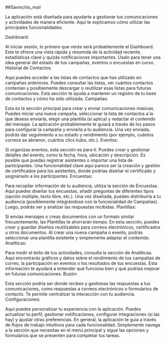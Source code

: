 ##Savinchis_mail

La aplicación está diseñada para ayudarte a gestionar tus comunicaciones y actividades de manera eficiente. Aquí te explicamos cómo utilizar las principales funcionalidades:

Dashboard:

Al iniciar sesión, lo primero que verás será probablemente el Dashboard.
Este te ofrece una vista rápida y resumida de la actividad reciente, estadísticas clave y quizás notificaciones importantes.
Úsalo para tener una idea general del estado de tus campañas, eventos o encuestas en curso.
Historial de Contactos:

Aquí puedes acceder a las listas de contactos que has utilizado en campañas anteriores.
Puedes consultar las listas, ver cuántos contactos contenían y posiblemente descargar o reutilizar esas listas para futuras comunicaciones.
Esta sección te ayuda a mantener un registro de tu base de contactos y cómo ha sido utilizada.
Campañas:

Esta es la sección principal para crear y enviar comunicaciones masivas.
Puedes iniciar una nueva campaña, seleccionar la lista de contactos a la que deseas enviarla, elegir una plantilla (si aplica) y redactar el contenido del mensaje.
La aplicación probablemente te guiará a través de los pasos para configurar la campaña y enviarla a tu audiencia.
Una vez enviada, podrás dar seguimiento a su estado y rendimiento (por ejemplo, cuántos correos se abrieron, cuántos clics hubo, etc.).
Eventos:

Si organizas eventos, esta sección es para ti.
Puedes crear y gestionar detalles del evento, como la fecha, hora, ubicación y descripción.
Es posible que puedas registrar asistentes o importar una lista de participantes.
Una funcionalidad clave aquí parece ser la creación y gestión de certificados para los asistentes, donde podrías diseñar el certificado y asignárselo a los participantes.
Encuestas:

Para recopilar información de tu audiencia, utiliza la sección de Encuestas.
Aquí puedes diseñar tus encuestas, añadir preguntas de diferentes tipos (opción múltiple, texto libre, etc.).
Una vez diseñada, puedes distribuirla a tu audiencia (posiblemente integrándose con la funcionalidad de Campañas).
Luego, podrás ver y analizar las respuestas recibidas.
Plantillas:

Si envías mensajes o creas documentos con un formato similar frecuentemente, las Plantillas te ahorrarán tiempo.
En esta sección, puedes crear y guardar diseños reutilizables para correos electrónicos, certificados u otros documentos.
Al crear una nueva campaña o evento, podrás seleccionar una plantilla existente y simplemente adaptar el contenido.
Analíticas:

Para medir el éxito de tus actividades, consulta la sección de Analíticas.
Aquí encontrarás gráficos y datos sobre el rendimiento de tus campañas de correo, la participación en eventos o los resultados de tus encuestas.
Esta información te ayudará a entender qué funciona bien y qué podrías mejorar en futuras comunicaciones.
Buzón:

Esta sección podría ser donde recibes y gestionas las respuestas a tus comunicaciones, como respuestas a correos electrónicos o formularios de contacto.
Te permite centralizar la interacción con tu audiencia.
Configuraciones:

Aquí puedes personalizar tu experiencia con la aplicación.
Puedes actualizar tu perfil, gestionar notificaciones, configurar integraciones (si las hay) y ajustar otras preferencias.
En general, la aplicación te guía a través de flujos de trabajo intuitivos para cada funcionalidad. Simplemente navega a la sección que necesitas en el menú principal y sigue las opciones y formularios que se presenten para completar tus tareas.
